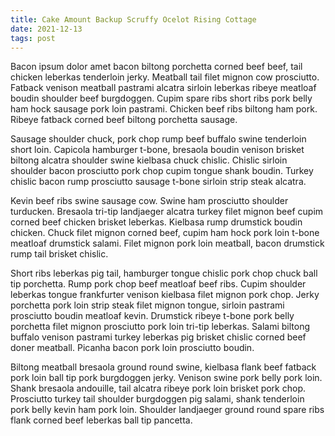```yaml
---
title: Cake Amount Backup Scruffy Ocelot Rising Cottage
date: 2021-12-13
tags: post
---
```


Bacon ipsum dolor amet bacon biltong porchetta corned beef beef, tail chicken leberkas tenderloin jerky.  Meatball tail filet mignon cow prosciutto.  Fatback venison meatball pastrami alcatra sirloin leberkas ribeye meatloaf boudin shoulder beef burgdoggen.  Cupim spare ribs short ribs pork belly ham hock sausage pork loin pastrami.  Chicken beef ribs biltong ham pork.  Ribeye fatback corned beef biltong porchetta sausage.

Sausage shoulder chuck, pork chop rump beef buffalo swine tenderloin short loin.  Capicola hamburger t-bone, bresaola boudin venison brisket biltong alcatra shoulder swine kielbasa chuck chislic.  Chislic sirloin shoulder bacon prosciutto pork chop cupim tongue shank boudin.  Turkey chislic bacon rump prosciutto sausage t-bone sirloin strip steak alcatra.

Kevin beef ribs swine sausage cow.  Swine ham prosciutto shoulder turducken.  Bresaola tri-tip landjaeger alcatra turkey filet mignon beef cupim corned beef chicken brisket leberkas.  Kielbasa rump drumstick boudin chicken.  Chuck filet mignon corned beef, cupim ham hock pork loin t-bone meatloaf drumstick salami.  Filet mignon pork loin meatball, bacon drumstick rump tail brisket chislic.

Short ribs leberkas pig tail, hamburger tongue chislic pork chop chuck ball tip porchetta.  Rump pork chop beef meatloaf beef ribs.  Cupim shoulder leberkas tongue frankfurter venison kielbasa filet mignon pork chop.  Jerky porchetta pork loin strip steak filet mignon tongue, sirloin pastrami prosciutto boudin meatloaf kevin.  Drumstick ribeye t-bone pork belly porchetta filet mignon prosciutto pork loin tri-tip leberkas.  Salami biltong buffalo venison pastrami turkey leberkas pig brisket chislic corned beef doner meatball.  Picanha bacon pork loin prosciutto boudin.

Biltong meatball bresaola ground round swine, kielbasa flank beef fatback pork loin ball tip pork burgdoggen jerky.  Venison swine pork belly pork loin.  Shank bresaola andouille, tail alcatra ribeye pork loin brisket pork chop.  Prosciutto turkey tail shoulder burgdoggen pig salami, shank tenderloin pork belly kevin ham pork loin.  Shoulder landjaeger ground round spare ribs flank corned beef leberkas ball tip pancetta.